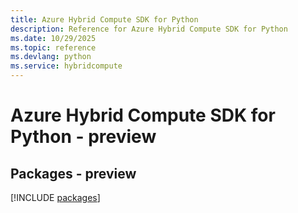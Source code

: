 ```yaml
---
title: Azure Hybrid Compute SDK for Python
description: Reference for Azure Hybrid Compute SDK for Python
ms.date: 10/29/2025
ms.topic: reference
ms.devlang: python
ms.service: hybridcompute
---
```

# Azure Hybrid Compute SDK for Python - preview
## Packages - preview
[!INCLUDE [packages](hybrid-compute-index.md)]